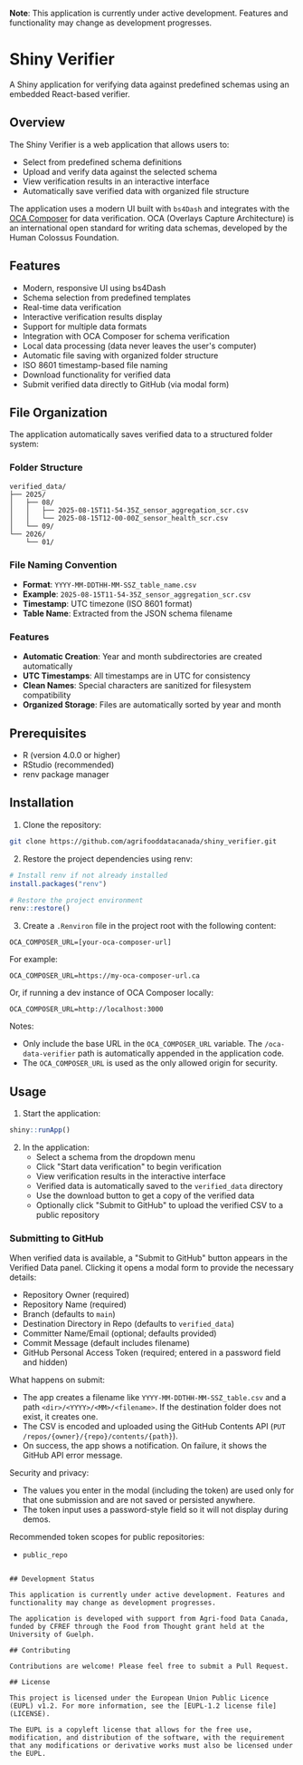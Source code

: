**Note**: This application is currently under active development. Features and functionality may change as development progresses.

# Shiny Verifier

A Shiny application for verifying data against predefined schemas using an embedded React-based verifier.

## Overview

The Shiny Verifier is a web application that allows users to:
- Select from predefined schema definitions
- Upload and verify data against the selected schema
- View verification results in an interactive interface
- Automatically save verified data with organized file structure

The application uses a modern UI built with `bs4Dash` and integrates with the [OCA Composer](https://github.com/agrifooddatacanada/OCA_Composer) for data verification. OCA (Overlays Capture Architecture) is an international open standard for writing data schemas, developed by the Human Colossus Foundation.

## Features

- Modern, responsive UI using bs4Dash
- Schema selection from predefined templates
- Real-time data verification
- Interactive verification results display
- Support for multiple data formats
- Integration with OCA Composer for schema verification
- Local data processing (data never leaves the user's computer)
- Automatic file saving with organized folder structure
- ISO 8601 timestamp-based file naming
- Download functionality for verified data
- Submit verified data directly to GitHub (via modal form)

## File Organization

The application automatically saves verified data to a structured folder system:

### Folder Structure
```
verified_data/
├── 2025/
│   ├── 08/
│   │   ├── 2025-08-15T11-54-35Z_sensor_aggregation_scr.csv
│   │   └── 2025-08-15T12-00-00Z_sensor_health_scr.csv
│   └── 09/
└── 2026/
    └── 01/
```

### File Naming Convention
- **Format**: `YYYY-MM-DDTHH-MM-SSZ_table_name.csv`
- **Example**: `2025-08-15T11-54-35Z_sensor_aggregation_scr.csv`
- **Timestamp**: UTC timezone (ISO 8601 format)
- **Table Name**: Extracted from the JSON schema filename

### Features
- **Automatic Creation**: Year and month subdirectories are created automatically
- **UTC Timestamps**: All timestamps are in UTC for consistency
- **Clean Names**: Special characters are sanitized for filesystem compatibility
- **Organized Storage**: Files are automatically sorted by year and month

## Prerequisites

- R (version 4.0.0 or higher)
- RStudio (recommended)
- renv package manager

## Installation

1. Clone the repository:
```bash
git clone https://github.com/agrifooddatacanada/shiny_verifier.git
```

2. Restore the project dependencies using renv:
```R
# Install renv if not already installed
install.packages("renv")

# Restore the project environment
renv::restore()
```

3. Create a `.Renviron` file in the project root with the following content:
```
OCA_COMPOSER_URL=[your-oca-composer-url]
```

For example:
```
OCA_COMPOSER_URL=https://my-oca-composer-url.ca
```

Or, if running a dev instance of OCA Composer locally:
```
OCA_COMPOSER_URL=http://localhost:3000
```

Notes:
- Only include the base URL in the `OCA_COMPOSER_URL` variable. The `/oca-data-verifier` path is automatically appended in the application code.
- The `OCA_COMPOSER_URL` is used as the only allowed origin for security.

## Usage

1. Start the application:
```R
shiny::runApp()
```

2. In the application:
   - Select a schema from the dropdown menu
   - Click "Start data verification" to begin verification
   - View verification results in the interactive interface
   - Verified data is automatically saved to the `verified_data` directory
   - Use the download button to get a copy of the verified data
   - Optionally click "Submit to GitHub" to upload the verified CSV to a public repository

### Submitting to GitHub

When verified data is available, a "Submit to GitHub" button appears in the Verified Data panel. Clicking it opens a modal form to provide the necessary details:

- Repository Owner (required)
- Repository Name (required)
- Branch (defaults to `main`)
- Destination Directory in Repo (defaults to `verified_data`)
- Committer Name/Email (optional; defaults provided)
- Commit Message (default includes filename)
- GitHub Personal Access Token (required; entered in a password field and hidden)

What happens on submit:
- The app creates a filename like `YYYY-MM-DDTHH-MM-SSZ_table.csv` and a path `<dir>/<YYYY>/<MM>/<filename>`. If the destination folder does not exist, it creates one.
- The CSV is encoded and uploaded using the GitHub Contents API (`PUT /repos/{owner}/{repo}/contents/{path}`).
- On success, the app shows a notification. On failure, it shows the GitHub API error message.

Security and privacy:
- The values you enter in the modal (including the token) are used only for that one submission and are not saved or persisted anywhere.
- The token input uses a password-style field so it will not display during demos.

Recommended token scopes for public repositories:
- `public_repo`
```

## Development Status

This application is currently under active development. Features and functionality may change as development progresses.

The application is developed with support from Agri-food Data Canada, funded by CFREF through the Food from Thought grant held at the University of Guelph.

## Contributing

Contributions are welcome! Please feel free to submit a Pull Request.

## License

This project is licensed under the European Union Public Licence (EUPL) v1.2. For more information, see the [EUPL-1.2 license file](LICENSE).

The EUPL is a copyleft license that allows for the free use, modification, and distribution of the software, with the requirement that any modifications or derivative works must also be licensed under the EUPL.
